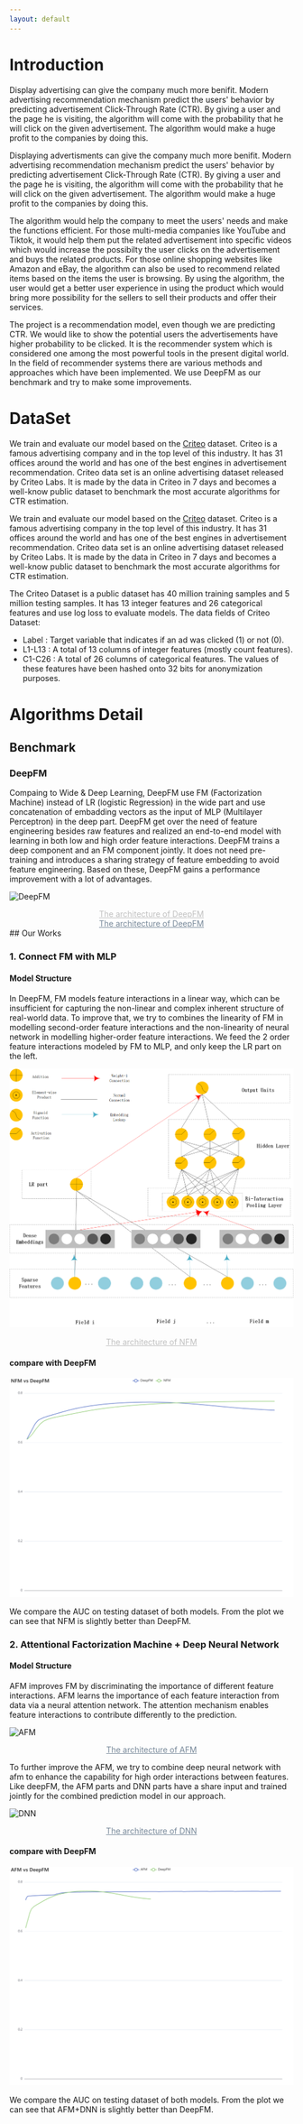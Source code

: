```yaml
---
layout: default
---
```


# Introduction

Display advertising can give the company much more benifit. Modern advertising recommendation mechanism predict the users' behavior by predicting advertisement Click-Through Rate (CTR). By giving a user and the page he is visiting, the algorithm will come with the probability that he will click on the given advertisement. The algorithm would make a huge profit to the companies by doing this.

Displaying advertisments can give the company much more benifit. Modern advertising recommendation mechanism predict the users' behavior by predicting advertisement Click-Through Rate (CTR). By giving a user and the page he is visiting, the algorithm will come with the probability that he will click on the given advertisement. The algorithm would make a huge profit to the companies by doing this.

The algorithm would help the company to meet the users' needs and make the functions efficient. For those multi-media companies like YouTube and Tiktok, it would help them put the related advertisement into specific videos which would increase the possibilty the user clicks on the advertisement and buys the related products. For those online shopping websites like Amazon and eBay, the algorithm can also be used to recommend related items based on the items the user is browsing. By using the algorithm, the user would get a better user experience in using the product which would bring more possibility for the sellers to sell their products and offer their services.

The project is a recommendation model, even though we are predicting CTR. We would like to show the potential users the advertisements have higher probability to be clicked. It is the recommender system which is considered one among the most powerful tools in the present digital world. In the field of recommender systems there are various methods and approaches which have been implemented. We use DeepFM as our benchmark and try to make some improvements.


# DataSet

We train and evaluate our model based on the [Criteo](https://www.kaggle.com/c/criteo-display-ad-challenge) dataset. Criteo is a famous advertising company and in the top level of this industry. It has 31 offices around the world and has one of the best engines in advertisement recommendation. Criteo data set is an online advertising dataset released by Criteo Labs. It is made by the data in Criteo in 7 days and becomes a well-know public dataset to benchmark the most accurate algorithms for CTR estimation. 

We train and evaluate our model based on the [Criteo](https://www.kaggle.com/c/criteo-display-ad-challenge) dataset. Criteo is a famous advertising company in the top level of this industry. It has 31 offices around the world and has one of the best engines in advertisement recommendation. Criteo data set is an online advertising dataset released by Criteo Labs. It is made by the data in Criteo in 7 days and becomes a well-know public dataset to benchmark the most accurate algorithms for CTR estimation. 

The Criteo Dataset is a public dataset has 40 million training samples and 5 million testing samples. It has 13 integer features and 26 categorical features and use log loss to evaluate models.
The data fields of Criteo Dataset:
* Label : Target variable that indicates if an ad was clicked (1) or not (0).
* L1-L13 : A total of 13 columns of integer features (mostly count features).
* C1-C26 : A total of 26 columns of categorical features. The values of these features have been hashed onto 32 bits for anonymization purposes. 

# Algorithms Detail
## Benchmark
### DeepFM

Compaing to Wide & Deep Learning, DeepFM use FM (Factorization Machine) instead of LR (logistic Regression) in the wide part and use concatenation of embadding vectors as the input of MLP (Multilayer Perceptron) in the deep part. DeepFM get over the need of feature engineering besides raw features and realized an end-to-end model with learning in both low and high order feature interactions. DeepFM trains a deep component and an FM component jointly. It does not need pre-training and introduces a sharing strategy of feature embedding to avoid feature engineering. Based on these, DeepFM gains a performance improvement with a lot of advantages.

![DeepFM](https://user-images.githubusercontent.com/49369552/117379697-9c322d80-af0a-11eb-97fd-413983fa283b.png)
<center style="font-size:14px;color:#C0C0C0;text-decoration:underline"> The architecture of DeepFM </center> <center style="font-size:14px;color:#778899;text-decoration:underline"> The architecture of DeepFM </center> 
## Our Works

### 1.	Connect FM with MLP

#### Model Structure

In DeepFM, FM models feature interactions in a linear way, which can be insufficient for capturing the non-linear and complex inherent structure of real-world data. To improve that, we try to combines the linearity of FM in modelling second-order feature interactions and the non-linearity of neural network in modelling higher-order feature interactions. We feed the 2 order feature interactions modeled by FM to MLP, and only keep the LR part on the left.

![](.\images\NFM.png)

<center style="font-size:14px;color:#C0C0C0;text-decoration:underline"> The architecture of NFM </center> 

#### compare with DeepFM
![](.\images\NFM-DeepFM.png)

We compare the AUC on testing dataset of both models. From the plot we can see that NFM is slightly better than DeepFM.

### 2.	Attentional Factorization Machine + Deep Neural Network
#### Model Structure

AFM improves FM by discriminating the importance of different feature interactions. AFM learns the importance of each feature interaction from data via a neural attention network. The attention mechanism enables feature interactions to contribute differently to the prediction.

![AFM](https://user-images.githubusercontent.com/49369552/117581236-679ebb80-b12e-11eb-8ea7-2edbe801383d.png)
<center style="font-size:14px;color:#778899;text-decoration:underline"> The architecture of AFM </center> 

To further improve the AFM, we try to combine deep neural network with afm to enhance the capability for high order interactions between features. Like deepFM, the AFM parts and DNN parts have a share input and trained jointly for the combined prediction model in our approach.

![DNN](https://user-images.githubusercontent.com/49369552/117581285-a765a300-b12e-11eb-9534-00940b82cb15.png)
<center style="font-size:14px;color:#778899;text-decoration:underline"> The architecture of DNN </center> 

#### compare with DeepFM

![](.\images\AFM-DeepFM.png)

We compare the AUC on testing dataset of both models. From the plot we can see that AFM+DNN is slightly better than DeepFM.
